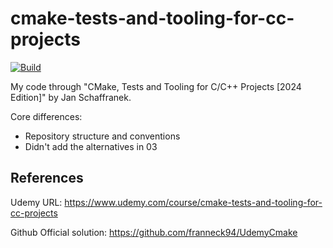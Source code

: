 # cmake-tests-and-tooling-for-cc-projects

[![Build](https://github.com/cpmachado/cmake-tests-and-tooling-for-cc-projects/actions/workflows/build.yml/badge.svg)](https://github.com/cpmachado/cmake-tests-and-tooling-for-cc-projects/actions/workflows/build.yml)

My code through "CMake, Tests and Tooling for C/C++ Projects [2024 Edition]" by Jan Schaffranek.

Core differences:
- Repository structure and conventions
- Didn't add the alternatives in 03

## References

Udemy URL: <https://www.udemy.com/course/cmake-tests-and-tooling-for-cc-projects>

Github Official solution: <https://github.com/franneck94/UdemyCmake>
